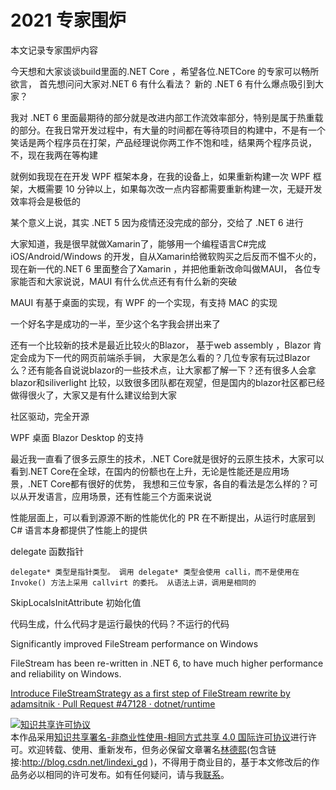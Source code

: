 
# 2021 专家围炉

本文记录专家围炉内容

<!--more-->


<!-- CreateTime:2021/5/31 8:47:48 -->


<!-- 不发布 -->

今天想和大家谈谈build里面的.NET Core ，希望各位.NETCore 的专家可以畅所欲言， 首先想问问大家对.NET 6 有什么看法？ 新的 .NET 6 有什么爆点吸引到大家？

我对 .NET 6 里面最期待的部分就是改进内部工作流效率部分，特别是属于热重载的部分。在我日常开发过程中，有大量的时间都在等待项目的构建中，不是有一个笑话是两个程序员在打架，产品经理说你两工作不饱和哇，结果两个程序员说，不，现在我两在等构建

就例如我现在在开发 WPF 框架本身，在我的设备上，如果重新构建一次 WPF 框架，大概需要 10 分钟以上，如果每次改一点内容都需要重新构建一次，无疑开发效率将会是极低的

某个意义上说，其实 .NET 5 因为疫情还没完成的部分，交给了 .NET 6 进行





大家知道，我是很早就做Xamarin了，能够用一个编程语言C#完成iOS/Android/Windows 的开发，自从Xamarin给微软购买之后反而不愠不火的，现在新一代的.NET 6 里面整合了Xamarin ，并把他重新改命叫做MAUI， 各位专家能否和大家说说，MAUI 有什么优点还有有什么新的突破


MAUI 有基于桌面的实现，有 WPF 的一个实现，有支持 MAC 的实现

一个好名字是成功的一半，至少这个名字我会拼出来了





还有一个比较新的技术是最近比较火的Blazor， 基于web assembly ，Blazor 肯定会成为下一代的网页前端杀手锏， 大家是怎么看的？几位专家有玩过Blazor么？还有能各自说说blazor的一些技术点，让大家都了解一下？还有很多人会拿blazor和siliverlight 比较，以致很多团队都在观望，但是国内的blazor社区都已经做得很火了，大家又是有什么建议给到大家

社区驱动，完全开源

WPF 桌面 Blazor Desktop 的支持




最近我一直看了很多云原生的技术，.NET Core就是很好的云原生技术，大家可以看到.NET Core在全球，在国内的份额也在上升，无论是性能还是应用场景，.NET Core都有很好的优势， 我想和三位专家，各自的看法是怎么样的？可以从开发语言，应用场景，还有性能三个方面来说说


性能层面上，可以看到源源不断的性能优化的 PR 在不断提出，从运行时底层到 C# 语言本身都提供了性能上的提供

delegate 函数指针

`delegate* 类型是指针类型。 调用 delegate* 类型会使用 calli，而不是使用在 Invoke() 方法上采用 callvirt 的委托。 从语法上讲，调用是相同的`

SkipLocalsInitAttribute 初始化值




代码生成，什么代码才是运行最快的代码？不运行的代码




Significantly improved FileStream performance on Windows

FileStream has been re-written in .NET 6, to have much higher performance and reliability on Windows.

[Introduce FileStreamStrategy as a first step of FileStream rewrite by adamsitnik · Pull Request #47128 · dotnet/runtime](https://github.com/dotnet/runtime/pull/47128)







<a rel="license" href="http://creativecommons.org/licenses/by-nc-sa/4.0/"><img alt="知识共享许可协议" style="border-width:0" src="https://licensebuttons.net/l/by-nc-sa/4.0/88x31.png" /></a><br />本作品采用<a rel="license" href="http://creativecommons.org/licenses/by-nc-sa/4.0/">知识共享署名-非商业性使用-相同方式共享 4.0 国际许可协议</a>进行许可。欢迎转载、使用、重新发布，但务必保留文章署名[林德熙](http://blog.csdn.net/lindexi_gd)(包含链接:http://blog.csdn.net/lindexi_gd )，不得用于商业目的，基于本文修改后的作品务必以相同的许可发布。如有任何疑问，请与我[联系](mailto:lindexi_gd@163.com)。